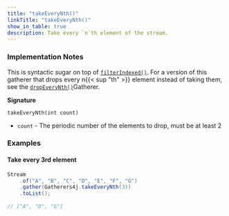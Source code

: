 ```yaml
---
title: "takeEveryNth()"
linkTitle: "takeEveryNth()"
show_in_table: true
description: Take every `n`th element of the stream.
---
```



### Implementation Notes

This is syntactic sugar on top of [`filterIndexed()`](/gatherers/filtering-and-selection/filterindexed). For a version
of this gatherer that drops every n{{< sup "th" >}} element instead of taking them, see the [`dropEveryNth()`](/gatherers/filtering-and-selection/dropeverynth/)Gatherer.

**Signature**

`takeEveryNth(int count)`

* `count` - The periodic number of the elements to drop, must be at least 2

### Examples

#### Take every 3rd element

```java
Stream
    .of("A", "B", "C", "D", "E", "F", "G")
    .gather(Gatherers4j.takeEveryNth(3))
    .toList();
    
// ["A", "D", "G"]
```

